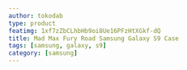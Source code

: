 ```yaml
---
author: tokodab
type: product
featimg: 1xf7zZbCLhbHb9oi8Ue16PFzHtXGkf-dQ
title: Mad Max Fury Road Samsung Galaxy S9 Case
tags: [samsung, galaxy, s9]
category: [samsung]
---
```

